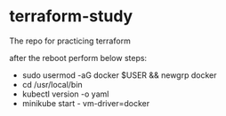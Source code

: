 # terraform-study
The repo for practicing terraform

after the reboot perform below steps:

- sudo usermod -aG docker $USER && newgrp docker
- cd /usr/local/bin
- kubectl version -o yaml
- minikube start - vm-driver=docker
